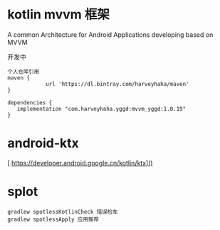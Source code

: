# kotlin mvvm 框架

A common Architecture for Android Applications developing based on MVVM

开发中

    个人仓库引用
    maven {
                url 'https://dl.bintray.com/harveyhaha/maven'
    }

    dependencies {
       implementation "com.harveyhaha.yggd:mvvm_yggd:1.0.19"
    }
#  android-ktx
[ https://developer.android.google.cn/kotlin/ktx]()
# splot
    gradlew spotlessKotlinCheck 错误检车
    gradlew spotlessApply 应用推荐

